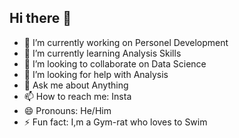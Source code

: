 ## Hi there 👋

- 🔭 I’m currently working on Personel Development
- 🌱 I’m currently learning Analysis Skills 
- 👯 I’m looking to collaborate on Data Science
- 🤔 I’m looking for help with Analysis
- 💬 Ask me about Anything
- 📫 How to reach me: Insta
- 😄 Pronouns: He/Him
- ⚡ Fun fact: I,m a Gym-rat who loves to Swim 
